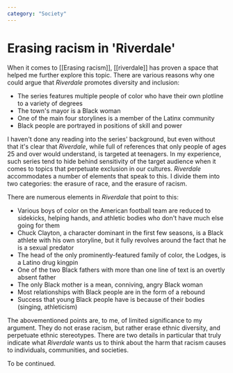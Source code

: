 ```yaml
---
category: "Society"
---
```


# Erasing racism in 'Riverdale'
When it comes to [[Erasing racism]], [[riverdale]] has proven a space that helped me further explore this topic. There are various reasons why one could argue that _Riverdale_ promotes diversity and inclusion:

- The series features multiple people of color who have their own plotline to a variety of degrees
- The town's mayor is a Black woman
- One of the main four storylines is a member of the Latinx community
- Black people are portrayed in positions of skill and power

I haven't done any reading into the series' background, but even without that it's clear that _Riverdale_, while full of references that only people of ages 25 and over would understand, is targeted at teenagers. In my experience, such series tend to hide behind sensitivity of the target audience when it comes to topics that perpetuate exclusion in our cultures. _Riverdale_ accommodates a number of elements that speak to this. I divide them into two categories: the erasure of race, and the erasure of racism. 


There are numerous elements in _Riverdale_ that point to this:

- Various boys of color on the American football team are reduced to sidekicks, helping hands, and athletic bodies who don't have much else going for them
- Chuck Clayton, a character dominant in the first few seasons, is a Black athlete with his own storyline, but it fully revolves around the fact that he is a sexual predator
- The head of the only prominently-featured family of color, the Lodges, is a Latino drug kingpin
- One of the two Black fathers with more than one line of text is an overtly absent father
- The only Black mother is a mean, conniving, angry Black woman
- Most relationships with Black people are in the form of a rebound 
- Success that young Black people have is because of their bodies (singing, athleticism) 

The abovementioned points are, to me, of limited significance to my argument. They do not erase racism, but rather erase ethnic diversity, and perpetuate ethnic stereotypes. There are two details in particular that truly indicate what _Riverdale_ wants us to think about the harm that racism causes to individuals, communities, and societies.

To be continued.